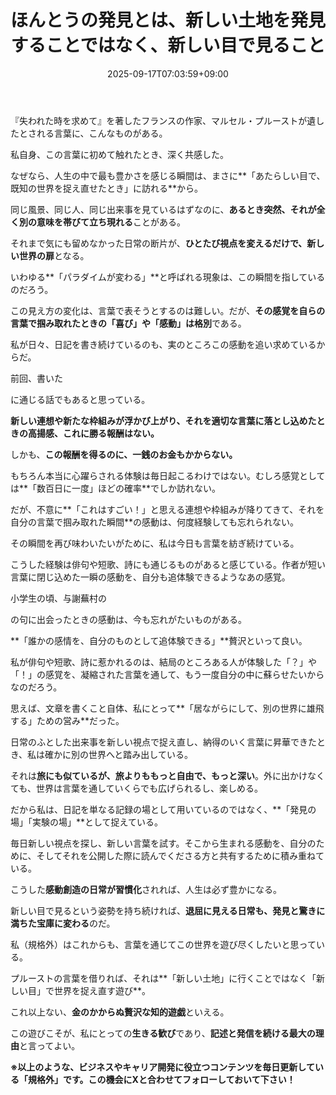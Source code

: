 ﻿---
title: "ほんとうの発見とは、新しい土地を発見することではなく、新しい目で見ること"
date: 2025-09-17T07:03:59+09:00
draft: false
---

『失われた時を求めて』を著したフランスの作家、マルセル・プルーストが遺したとされる言葉に、こんなものがある。

私自身、この言葉に初めて触れたとき、深く共感した。

なぜなら、人生の中で最も豊かさを感じる瞬間は、まさに**「あたらしい目で、既知の世界を捉え直せたとき」に訪れる**から。



同じ風景、同じ人、同じ出来事を見ているはずなのに、**あるとき突然、それが全く別の意味を帯びて立ち現れる**ことがある。

それまで気にも留めなかった日常の断片が、**ひとたび視点を変えるだけで、新しい世界の扉**となる。

いわゆる**「パラダイムが変わる」**と呼ばれる現象は、この瞬間を指しているのだろう。

この見え方の変化は、言葉で表そうとするのは難しい。だが、**その感覚を自らの言葉で掴み取れたときの「喜び」や「感動」は格別**である。

私が日々、日記を書き続けているのも、実のところこの感動を追い求めているからだ。



前回、書いた

に通じる話でもあると思っている。

**新しい連想や新たな枠組みが浮かび上がり、それを適切な言葉に落とし込めたときの高揚感、これに勝る報酬はない。**

しかも、**この報酬を得るのに、一銭のお金もかからない。**

もちろん本当に心躍らされる体験は毎日起こるわけではない。むしろ感覚としては**「数百日に一度」ほどの確率**でしか訪れない。

だが、不意に**「これはすごい！」と思える連想や枠組みが降りてきて、それを自分の言葉で掴み取れた瞬間**の感動は、何度経験しても忘れられない。

その瞬間を再び味わいたいがために、私は今日も言葉を紡ぎ続けている。

こうした経験は俳句や短歌、詩にも通じるものがあると感じている。作者が短い言葉に閉じ込めた一瞬の感動を、自分も追体験できるようなあの感覚。

小学生の頃、与謝蕪村の

の句に出会ったときの感動は、今も忘れがたいものがある。

**「誰かの感情を、自分のものとして追体験できる」**贅沢といって良い。



私が俳句や短歌、詩に惹かれるのは、結局のところある人が体験した「？」や「！」の感覚を、凝縮された言葉を通して、もう一度自分の中に蘇らせたいからなのだろう。

思えば、文章を書くこと自体、私にとって**「居ながらにして、別の世界に雄飛する」ための営み**だった。

日常のふとした出来事を新しい視点で捉え直し、納得のいく言葉に昇華できたとき、私は確かに別の世界へと踏み出している。

それは**旅にも似ているが、旅よりももっと自由で、もっと深い**。外に出かけなくても、世界は言葉を通していくらでも広げられるし、楽しめる。

だから私は、日記を単なる記録の場として用いているのではなく、**「発見の場」「実験の場」**として捉えている。

毎日新しい視点を探し、新しい言葉を試す。そこから生まれる感動を、自分のために、そしてそれを公開した際に読んでくださる方と共有するために積み重ねている。

こうした**感動創造の日常が習慣化**されれば、人生は必ず豊かになる。

新しい目で見るという姿勢を持ち続ければ、**退屈に見える日常も、発見と驚きに満ちた宝庫に変わる**のだ。

私（規格外）はこれからも、言葉を通じてこの世界を遊び尽くしたいと思っている。

プルーストの言葉を借りれば、それは**「新しい土地」に行くことではなく「新しい目」で世界を捉え直す遊び**。

これ以上ない、**金のかからぬ贅沢な知的遊戯**といえる。

この遊びこそが、私にとっての**生きる歓び**であり、**記述と発信を続ける最大の理由**と言ってよい。



**※以上のような、ビジネスやキャリア開発に役立つコンテンツを毎日更新している「規格外」です。この機会にXと合わせてフォローしておいて下さい！**